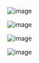 ![image](https://github.com/user-attachments/assets/6e6f2bfc-f60b-471b-bbe6-89b7d316ea50)

![image](https://github.com/user-attachments/assets/737805b1-09eb-4dd0-afbb-d1be520284b8)

![image](https://github.com/user-attachments/assets/32debf0f-a149-4889-9897-e2e0ad542326)

![image](https://github.com/user-attachments/assets/ce2607e1-d8fa-478f-8714-247b6ffb0d0e)
